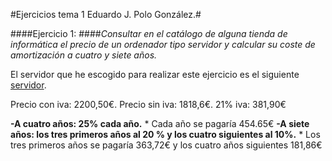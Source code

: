 #Ejercicios tema 1 Eduardo J. Polo González.#

####Ejercicio 1:
####_Consultar en el catálogo de alguna tienda de informática el precio de un ordenador tipo servidor y calcular su coste de amortización a cuatro y siete años._

El servidor que he escogido para realizar este ejercicio es el siguiente [servidor](http://www.pixmania.es/ordenador-de-sobremesa/hewlett-packard-hp-proliant-ml350p-gen8/21900649-a.html?ectrans=1&utm_campaign=kelkooclick&utm_medium=cpc&utm_source=kelkooes#srcid=8139&merch=19815).

  Precio con iva: 2200,50€.
  Precio sin iva: 1818,6€.
  21% iva: 381,90€

**-A cuatro años: 25% cada año.**
	* Cada año se pagaría 454.65€ 
**-A siete años: los tres primeros años al 20 % y los cuatro siguientes al 10%.**
	* Los tres primeros años se pagaría 363,72€ y los cuatro años siguientes 181,86€
